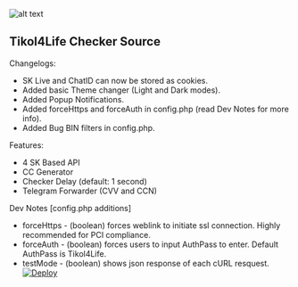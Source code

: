 ![alt text](https://github.com/Tikol4Life/Tikol4LifeChecker/blob/main/assets/img/Tikol4Life_Header.PNG?raw=true)


## Tikol4Life Checker Source

Changelogs:
- SK Live and ChatID can now be stored as cookies.
- Added basic Theme changer (Light and Dark modes).
- Added Popup Notifications.
- Added forceHttps and forceAuth in config.php (read Dev Notes for more info).
- Added Bug BIN filters in config.php.

Features:
- 4 SK Based API
- CC Generator
- Checker Delay (default: 1 second)
- Telegram Forwarder (CVV and CCN)

Dev Notes [config.php additions]
- forceHttps - (boolean) forces weblink to initiate ssl connection. Highly recommended for PCI compliance.
- forceAuth - (boolean) forces users to input AuthPass to enter. Default AuthPass is Tikol4Life.
- testMode - (boolean) shows json response of each cURL resquest.
[![Deploy](https://www.herokucdn.com/deploy/button.svg)](https://heroku.com/deploy?template=https://github.com/profiregod/Tikol4LifeChecker.git)
